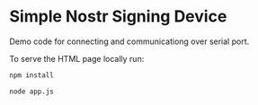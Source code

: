 # Simple Nostr Signing Device

Demo code for connecting and communicationg over serial port.

To serve  the HTML page locally run:
```sh
npm install

node app.js

```
